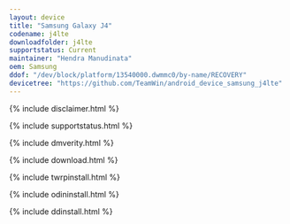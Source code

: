 ```yaml
---
layout: device
title: "Samsung Galaxy J4"
codename: j4lte
downloadfolder: j4lte
supportstatus: Current
maintainer: "Hendra Manudinata"
oem: Samsung
ddof: "/dev/block/platform/13540000.dwmmc0/by-name/RECOVERY"
devicetree: "https://github.com/TeamWin/android_device_samsung_j4lte"
---
```


{% include disclaimer.html %}

{% include supportstatus.html %}

{% include dmverity.html %}

{% include download.html %}

{% include twrpinstall.html %}

{% include odininstall.html %}

{% include ddinstall.html %}
